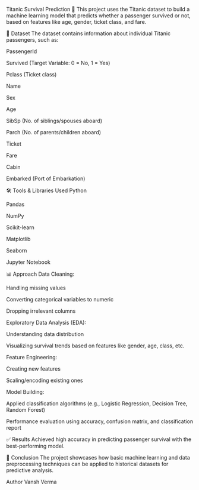 Titanic Survival Prediction 🚢
This project uses the Titanic dataset to build a machine learning model that predicts whether a passenger survived or not, based on features like age, gender, ticket class, and fare.

📂 Dataset
The dataset contains information about individual Titanic passengers, such as:

PassengerId

Survived (Target Variable: 0 = No, 1 = Yes)

Pclass (Ticket class)

Name

Sex

Age

SibSp (No. of siblings/spouses aboard)

Parch (No. of parents/children aboard)

Ticket

Fare

Cabin

Embarked (Port of Embarkation)

🛠️ Tools & Libraries Used
Python

Pandas

NumPy

Scikit-learn

Matplotlib

Seaborn

Jupyter Notebook

📊 Approach
Data Cleaning:

Handling missing values

Converting categorical variables to numeric

Dropping irrelevant columns

Exploratory Data Analysis (EDA):

Understanding data distribution

Visualizing survival trends based on features like gender, age, class, etc.

Feature Engineering:

Creating new features

Scaling/encoding existing ones

Model Building:

Applied classification algorithms (e.g., Logistic Regression, Decision Tree, Random Forest)

Performance evaluation using accuracy, confusion matrix, and classification report

✅ Results
Achieved high accuracy in predicting passenger survival with the best-performing model.

📌 Conclusion
The project showcases how basic machine learning and data preprocessing techniques can be applied to historical datasets for predictive analysis.

Author
Vansh Verma
